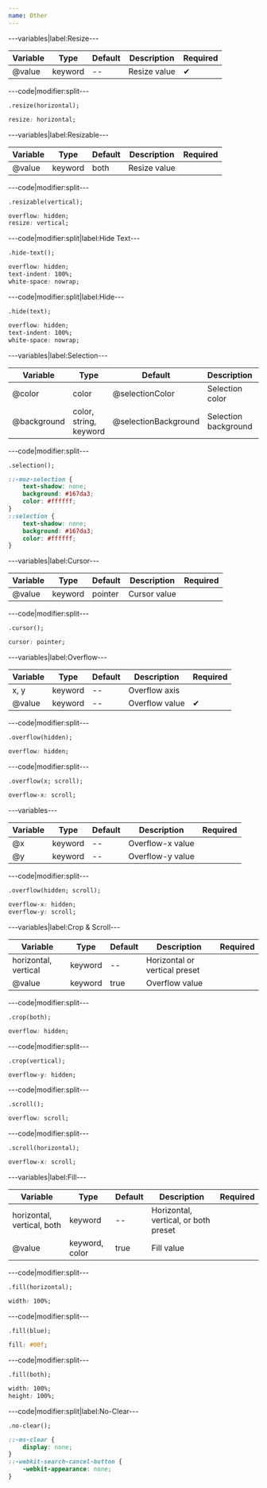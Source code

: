 ```yaml
---
name: Other
---
```


---variables|label:Resize---

| Variable | Type | Default | Description | Required |
| -- | -- | -- | -- | -- |
| @value | keyword | -- | Resize value | ✔ |

---code|modifier:split---

```less
.resize(horizontal);
```

```css
resize: horizontal;
```

---variables|label:Resizable---

| Variable | Type | Default | Description | Required |
| -- | -- | -- | -- | -- |
| @value | keyword | both | Resize value ||

---code|modifier:split---

```less
.resizable(vertical);
```

```css
overflow: hidden;
resize: vertical;
```

---code|modifier:split|label:Hide Text---

```less
.hide-text();
```

```css
overflow: hidden;
text-indent: 100%;
white-space: nowrap;
```

---code|modifier:split|label:Hide---

```less
.hide(text);
```

```css
overflow: hidden;
text-indent: 100%;
white-space: nowrap;
```

---variables|label:Selection---

| Variable | Type | Default | Description | Required |
| -- | -- | -- | -- | -- |
| @color | color | @selectionColor | Selection color ||
| @background | color, string, keyword | @selectionBackground | Selection background ||

---code|modifier:split---

```less
.selection();
```

```css
::-moz-selection {
	text-shadow: none;
	background: #167da3;
	color: #ffffff;
}
::selection {
	text-shadow: none;
	background: #167da3;
	color: #ffffff;
}
```

---variables|label:Cursor---

| Variable | Type | Default | Description | Required |
| -- | -- | -- | -- | -- |
| @value | keyword | pointer | Cursor value ||

---code|modifier:split---

```less
.cursor();
```

```css
cursor: pointer;
```

---variables|label:Overflow---

| Variable | Type | Default | Description | Required |
| -- | -- | -- | -- | -- |
| x, y | keyword | -- | Overflow axis ||
| @value | keyword | -- | Overflow value | ✔ |

---code|modifier:split---

```less
.overflow(hidden);
```

```css
overflow: hidden;
```

---code|modifier:split---

```less
.overflow(x; scroll);
```

```css
overflow-x: scroll;
```

---variables---

| Variable | Type | Default | Description | Required |
| -- | -- | -- | -- | -- |
| @x | keyword | -- | Overflow-x value ||
| @y | keyword | -- | Overflow-y value ||

---code|modifier:split---

```less
.overflow(hidden; scroll);
```

```css
overflow-x: hidden;
overflow-y: scroll;
```

---variables|label:Crop & Scroll---

| Variable | Type | Default | Description | Required |
| -- | -- | -- | -- | -- |
| horizontal, vertical | keyword | -- | Horizontal or vertical preset ||
| @value | keyword | true | Overflow value ||

---code|modifier:split---

```less
.crop(both);
```

```css
overflow: hidden;
```

---code|modifier:split---

```less
.crop(vertical);
```

```css
overflow-y: hidden;
```

---code|modifier:split---

```less
.scroll();
```

```css
overflow: scroll;
```

---code|modifier:split---

```less
.scroll(horizontal);
```

```css
overflow-x: scroll;
```

---variables|label:Fill---

| Variable | Type | Default | Description | Required |
| -- | -- | -- | -- | -- |
| horizontal, vertical, both | keyword | -- | Horizontal, vertical, or both preset ||
| @value | keyword, color | true | Fill value ||

---code|modifier:split---

```less
.fill(horizontal);
```

```css
width: 100%;
```

---code|modifier:split---

```less
.fill(blue);
```

```css
fill: #00f;
```

---code|modifier:split---

```less
.fill(both);
```

```css
width: 100%;
height: 100%;
```

---code|modifier:split|label:No-Clear---

```less
.no-clear();
```

```css
::-ms-clear {
	display: none;
}
::-webkit-search-cancel-button {
	-webkit-appearance: none;
}
```